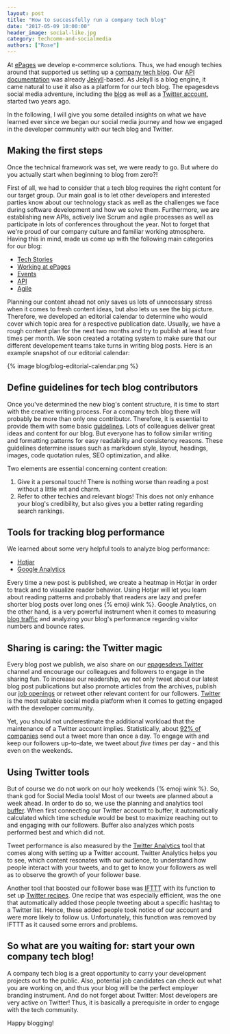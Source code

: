 ```yaml
---
layout: post
title: "How to successfully run a company tech blog"
date: "2017-05-09 10:00:00"
header_image: social-like.jpg
category: techcomm-and-socialmedia
authors: ["Rose"]
---
```


At [ePages](https://www.epages.com/us/) we develop e-commerce solutions.
Thus, we had enough techies around that supported us setting up a [company tech blog](https://developer.epages.com/blog).
Our [API documentation](https://developer.epages.com/apps) was already [Jekyll](https://jekyllrb.com/)-based.
As Jekyll is a blog engine, it came natural to use it also as a platform for our tech blog.
The epagesdevs social media adventure, including the [blog](https://developer.epages.com/blog) as well as a [Twitter account](https://twitter.com/epagesdevs), started two years ago.

In the following, I will give you some detailed insights on what we have learned ever since we began our social media journey and how we engaged in the developer community with our tech blog and Twitter.

## Making the first steps

Once the technical framework was set, we were ready to go.
But where do you actually start when beginning to blog from zero?!

First of all, we had to consider that a tech blog requires the right content for our target group.
Our main goal is to let other developers and interested parties know about our technology stack as well as the challenges we face during software development and how we solve them.
Furthermore, we are establishing new APIs, actively live Scrum and agile processes as well as participate in lots of conferences throughout the year.
Not to forget that we're proud of our company culture and familiar working atmosphere.
Having this in mind, made us come up with the following main categories for our blog:

* [Tech Stories](https://developer.epages.com/blog/categories/tech-stories/)
* [Working at ePages](https://developer.epages.com/blog/categories/working-at-epages/)
* [Events](https://developer.epages.com/blog/categories/events/)
* [API](https://developer.epages.com/blog/categories/api/)
* [Agile](https://developer.epages.com/blog/categories/agile/)

Planning our content ahead not only saves us lots of unnecessary stress when it comes to fresh content ideas, but also lets us see the big picture.
Therefore, we developed an editorial calendar to determine who would cover which topic area for a respective publication date.
Usually, we have a rough content plan for the next two months and try to publish at least four times per month.
We soon created a rotating system to make sure that our different developement teams take turns in writing blog posts.
Here is an example snapshot of our editorial calendar:

{% image blog/blog-editorial-calendar.png %}

## Define guidelines for tech blog contributors

Once you've determined the new blog's content structure, it is time to start with the creative writing process.
For a company tech blog there will probably be more than only one contributor.
Therefore, it is essential to provide them with some basic [guidelines](https://github.com/ePages-de/epages-docs/tree/develop/helpdocs).
Lots of colleagues deliver great ideas and content for our blog.
But everyone has to follow similar writing and formatting patterns for easy readability and consistency reasons.
These guidelines determine issues such as markdown style, layout, headings, images, code quotation rules, SEO optimization, and alike.

Two elements are essential concerning content creation:

1. Give it a personal touch!
There is nothing worse than reading a post without a little wit and charm.
2. Refer to other techies and relevant blogs!
This does not only enhance your blog's credibility, but also gives you a better rating regarding search rankings.

## Tools for tracking blog performance

We learned about some very helpful tools to analyze blog performance:

* [Hotjar](https://www.hotjar.com/)
* [Google Analytics](https://analytics.google.com)

Every time a new post is published, we create a heatmap in Hotjar in order to track and to visualize reader behavior.
Using Hotjar will let you learn about reading patterns and probably that readers are lazy and prefer shorter blog posts over long ones {% emoji wink %}.
Google Analytics, on the other hand, is a very powerful instrument when it comes to measuring [blog traffic](https://www.blogmutt.com/blog/measuring-blog-traffic-with-google-analytics) and analyzing your blog's performance regarding visitor numbers and bounce rates.

## Sharing is caring: the Twitter magic

Every blog post we publish, we also share on our [epagesdevs Twitter](https://twitter.com/epagesdevs) channel and encourage our colleagues and followers to engage in the sharing fun.
To increase our readership, we not only tweet about our latest blog post publications but also promote articles from the archives, publish our [job openings](https://developer.epages.com/devjobs) or retweet other relevant content for our followers.
[Twitter](https://twitter.com/) is the most suitable social media platform when it comes to getting engaged with the developer community.

Yet, you should not underestimate the additional workload that the maintenance of a Twitter account implies.
Statistically, about [92% of companies](https://www.brandwatch.com/blog/44-twitter-stats-2016/) send out a tweet more than once a day.
To engage with and keep our followers up-to-date, we tweet about *five times* per day - and this even on the weekends.

## Using Twitter tools

But of course we do not work on our holy weekends {% emoji wink %}.
So, thank god for Social Media tools!
Most of our tweets are planned about a week ahead.
In order to do so, we use the planning and analytics tool [buffer](https://buffer.com/app).
When first connecting our Twitter account to buffer, it automatically calculated which time schedule would be best to maximize reaching out to and engaging with our followers.
Buffer also analyzes which posts performed best and which did not.

Tweet performance is also measured by the [Twitter Analytics](https://analytics.twitter.com) tool that comes along with setting up a Twitter account.
Twitter Analytics helps you to see, which content resonates with our audience, to understand how people interact with your tweets, and to get to know your followers as well as to observe the growth of your follower base.

Another tool that boosted our follower base was [IFTTT](https://ifttt.com/) with its function to set up [Twitter recipes](https://ifttt.com/twitter).
One recipe that was especially efficient, was the one that automatically added those people tweeting about a specific hashtag to a Twitter list.
Hence, these added people took notice of our account and were more likely to follow us.
Unfortunately, this function was removed by IFTTT as it caused some errors and problems.

## So what are you waiting for: start your own company tech blog!

A company tech blog is a great opportunity to carry your development projects out to the public.
Also, potential job candidates can check out what you are working on, and thus your blog will be the perfect employer branding instrument.
And do not forget about Twitter:
Most developers are very active on Twitter!
Thus, it is basically a prerequisite in order to engage with the tech community.

Happy blogging!
